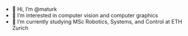 - 👋 Hi, I’m @maturk 
- 👀 I’m interested in computer vision and computer graphics
- 🌱 I’m currently studying MSc Robotics, Systems, and Control at ETH Zurich

<!---
maturk/maturk is a ✨ special ✨ repository because its `README.md` (this file) appears on your GitHub profile.
You can click the Preview link to take a look at your changes.
--->
